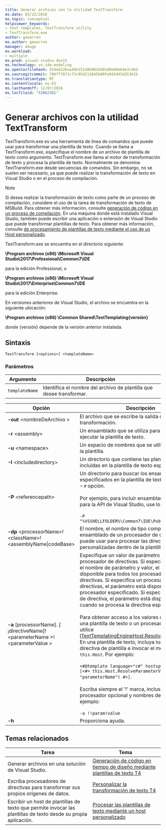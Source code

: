 ```yaml
---
title: Generar archivos con la utilidad TextTransform
ms.date: 03/22/2018
ms.topic: conceptual
helpviewer_keywords:
- text templates, TextTransform utility
- TextTransform.exe
author: gewarren
ms.author: gewarren
manager: douge
ms.workload:
- multiple
ms.prod: visual-studio-dev15
ms.technology: vs-ide-modeling
ms.openlocfilehash: 554ed126aa46b15148b902b901d8e9b664e3cdbd
ms.sourcegitcommit: 708f77071c73c95d212645b00fa943d45d35361b
ms.translationtype: MT
ms.contentlocale: es-ES
ms.lasthandoff: 12/07/2018
ms.locfileid: "53062301"
---
```

# <a name="generate-files-with-the-texttransform-utility"></a>Generar archivos con la utilidad TextTransform

TextTransform.exe es una herramienta de línea de comandos que puede usar para transformar una plantilla de texto. Cuando se llama a TextTransform.exe, especifique el nombre de un archivo de plantilla de texto como argumento. TextTransform.exe llama al motor de transformación de texto y procesa la plantilla de texto. Normalmente se denomina TextTransform.exe desde secuencias de comandos. Sin embargo, no se suelen ser necesario, ya que puede realizar la transformación de texto en Visual Studio o en el proceso de compilación.

> [!NOTE]
> Si desea realizar la transformación de texto como parte de un proceso de compilación, considere el uso de la tarea de transformación de texto de MSBuild. Para obtener más información, consulte [generación de código en un proceso de compilación](../modeling/code-generation-in-a-build-process.md). En una máquina donde está instalado Visual Studio, también puede escribir una aplicación o extensión de Visual Studio que puede transformar plantillas de texto. Para obtener más información, consulte [de procesamiento de plantillas de texto mediante el uso de un Host personalizado](../modeling/processing-text-templates-by-using-a-custom-host.md).

 TextTransform.exe se encuentra en el directorio siguiente:

 **\Program archivos (x86) \Microsoft Visual Studio\2017\Professional\Common7\IDE**

para la edición Professional, o

 **\Program archivos (x86) \Microsoft Visual Studio\2017\Enterprise\Common7\IDE**

 para la edición Enterprise.

En versiones anteriores de Visual Studio, el archivo se encuentra en la siguiente ubicación:

**\Program archivos (x86) \Common Shared\TextTemplating\{versión}**

donde {versión} depende de la versión anterior instalada.

## <a name="syntax"></a>Sintaxis

```
TextTransform [<options>] <templateName>
```

### <a name="parameters"></a>Parámetros

|**Argumento**|**Descripción**|
|-|-|
|`templateName`|Identifica el nombre del archivo de plantilla que desee transformar.|

|**Opción**|**Descripción**|
|-|-|
|**-out** \<nombreDeArchivo >|El archivo que se escribe la salida de la transformación.|
|**-r** \<assembly>|Un ensamblado que se utiliza para compilar y ejecutar la plantilla de texto.|
|**-u** \<namespace>|Un espacio de nombres que se utiliza para compilar la plantilla.|
|**-I** \<includedirectory>|Un directorio que contiene las plantillas de texto incluidas en la plantilla de texto especificado.|
|**-P** \<referencepath>|Un directorio para buscar los ensamblados especificados en la plantilla de texto o utilizando el **- r** opción.<br /><br /> Por ejemplo, para incluir ensamblados que se utiliza para la API de Visual Studio, use lo siguiente:<br /><br /> `-P "%VSSHELLFOLDER%\Common7\IDE\PublicAssemblies"`|
|**-dp** \<processorName>!\<className>!\<assemblyName&#124;codeBase>|El nombre, el nombre de tipo completo y el ensamblado de un procesador de directivas que se puede usar para procesar las directivas personalizadas dentro de la plantilla de texto.|
|**-a** [processorName]. [ ¡directiveName]! \<parameterName >! \<parameterValue >|Especifique un valor de parámetro para un procesador de directivas. Si especifica únicamente el nombre de parámetro y valor, el parámetro estará disponible para todos los procesadores de directivas. Si especifica un procesador de directivas, el parámetro está disponible solo para el procesador especificado. Si especifica un nombre de directiva, el parámetro está disponible solo cuando se procesa la directiva especificada.<br /><br /> Para obtener acceso a los valores de parámetro de una plantilla de texto o un procesador de directivas, utilice [ITextTemplatingEngineHost.ResolveParameterValue](/previous-versions/visualstudio/visual-studio-2012/bb126369\(v\=vs.110\)). En una plantilla de texto, incluya `hostspecific` en la directiva de plantilla e invocar el mensaje en `this.Host`. Por ejemplo:<br /><br /> `<#@template language="c#" hostspecific="true"#> [<#= this.Host.ResolveParameterValue("", "", "parameterName") #>]`.<br /><br /> Escriba siempre el '!' marca, incluso si se omiten el procesador opcional y nombres de directiva. Por ejemplo:<br /><br /> `-a !!param!value`|
|**-h**|Proporciona ayuda.|

## <a name="related-topics"></a>Temas relacionados

|Tarea|Tema|
|-|-|
|Generar archivos en una solución de Visual Studio.|[Generación de código en tiempo de diseño mediante plantillas de texto T4](../modeling/design-time-code-generation-by-using-t4-text-templates.md)|
|Escriba procesadores de directivas para transformar sus propios orígenes de datos.|[Personalizar la transformación de texto T4](../modeling/customizing-t4-text-transformation.md)|
|Escribir un host de plantillas de texto que permite invocar las plantillas de texto desde su propia aplicación.|[Procesar las plantillas de texto mediante un host personalizado](../modeling/processing-text-templates-by-using-a-custom-host.md)|
